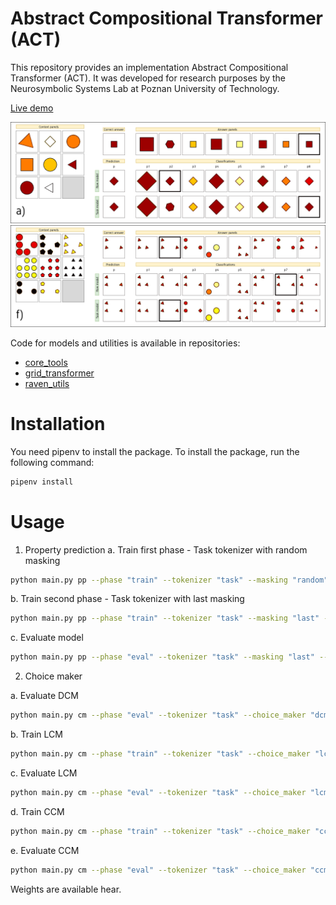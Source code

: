 # Abstract Compositional Transformer (ACT)

This repository provides an implementation Abstract Compositional Transformer (ACT).
It was developed for research purposes by the Neurosymbolic Systems Lab at Poznan University of Technology.

[Live demo](https://huggingface.co/spaces/jkwiatkowski/raven)

![example](images/example.png)
![example_2](images/example_2.png)


Code for models and utilities is available in repositories:
- [core_tools](https://github.com/jakubkwiatkowski/core_tools)
- [grid_transformer](https://github.com/jakubkwiatkowski/compositional_transformer)
- [raven_utils](https://github.com/jakubkwiatkowski/raven_tools)

# Installation

You need pipenv to install the package. To install the package, run the following command:

```bash
pipenv install
```

# Usage

1. Property prediction
a. Train first phase - Task tokenizer with random masking

```bash
python main.py pp --phase "train" --tokenizer "task" --masking "random" --data_split "train" --save_weights "model/act_task_random" --epochs 200
```

b. Train second phase - Task tokenizer with last masking

```bash
python main.py pp --phase "train" --tokenizer "task" --masking "last" --data_split "train" --save_weights "model/act_task_both" --load_weights "act_model/task_random" --epochs 20
```

c. Evaluate model 

```bash
python main.py pp --phase "eval" --tokenizer "task" --masking "last" --data_split "test" --load_weights "model/act_task_both"
```

2. Choice maker

a. Evaluate DCM

```bash
python main.py cm --phase "eval" --tokenizer "task" --choice_maker "dcm" --data_split "test" --act_load_weights "model/act_task_both" 
```

b. Train LCM

```bash
python main.py cm --phase "train" --tokenizer "task" --choice_maker "lcm" --data_split "train" --save_weights "model/lcm_task_both" --act_load_weights "model/act_task_both" --epochs 200
```

c. Evaluate LCM

```bash
python main.py cm --phase "eval" --tokenizer "task" --choice_maker "lcm" --data_split "test" --load_weights "model/lcm_task_both" 
```

d. Train CCM

```bash
python main.py cm --phase "train" --tokenizer "task" --choice_maker "ccm" --data_split "train" --save_weights "model/ccm_task_both" --act_load_weights "model/act_task_both"  --epochs 200
```

e. Evaluate CCM

```bash
python main.py cm --phase "eval" --tokenizer "task" --choice_maker "ccm" --data_split "test" --load_weights "model/ccm_task_both" 
```

Weights are available hear.
